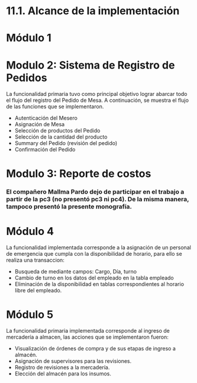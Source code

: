 # 11.1. Alcance de la implementación

# Módulo 1




# Modulo 2: Sistema de Registro de Pedidos

La funcionalidad primaria tuvo como principal objetivo lograr abarcar todo el flujo del registro del Pedido de Mesa. A continuación, se muestra el flujo de las funciones que se implementaron.
- Autenticación del Mesero
- Asignación de Mesa
- Selección de productos del Pedido
- Selección de la cantidad del producto
- Summary del Pedido (revisión del pedido)
- Confirmación del Pedido

# Modulo 3: Reporte de costos
### El compañero Mallma Pardo dejo de participar en el trabajo a partir de la pc3 (no presentó pc3 ni pc4). De la misma manera, tampoco presentó la presente monografía.


# Módulo 4
La funcionalidad implementada corresponde a la asignación de un personal de emergencia que cumpla con la disponibilidad de horario, para ello se realiza una transaccion:
- Busqueda de mediante campos: Cargo, Día, turno
- Cambio de turno en los datos del empleado en la tabla empleado
- Eliminación de la disponibilidad en tablas correspondientes al horario libre del empleado.
  

# Módulo 5
La funcionalidad primaria implementada corresponde al ingreso de mercadería a almacen, las acciones que se implementaron fueron:
- Visualización de órdenes de compra y de sus etapas de ingreso a almacén.
- Asignación de supervisores para las revisiones.
- Registro de revisiones a la mercadería.
- Elección del almacén para los insumos.

